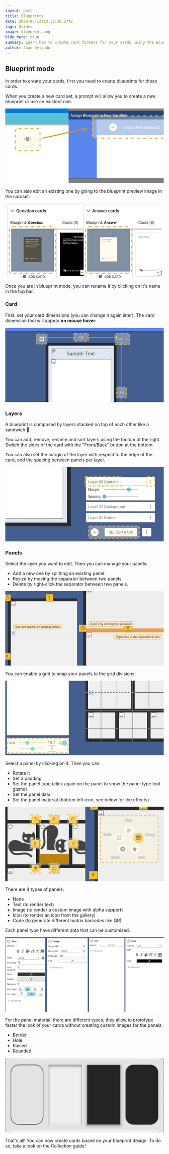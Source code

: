 ```yaml
---
layout: post
title: Blueprints
date: 2020-05-13T13:38:30.274Z
tags: Guides
image: blueprint.png
hide_hero: true
summary: Learn how to create card formats for your cards using the Blueprint tools.
author: Juan Delgado
---
```


## Blueprint mode

In order to create your cards, first you need to create blueprints for those cards.

When you create a new card set, a prompt will allow you to create a new blueprint or use an existent one.

![](/img/upload/bp_1.jpg)

You can also edit an existing one by going to the blueprint preview image in the cardset:

![](/img/upload/bp_2.png)

Once you are in blueprint mode, you can rename it by clicking on it's name in the top bar.

### Card

First, set your card dimensions (you can change it again later). The card dimension tool will appear **on mouse hover**:

![](/img/upload/bp_3.png)

### Layers

A blueprint is composed by layers stacked on top of each other like a sandwich 🥪

You can add, remove, rename and sort layers using the toolbar at the right. Switch the sides of the card with the "Front/Back" button at the bottom.

You can also set the margin of the layer with respect to the edge of the card, and the spacing between panels per layer.

![](/img/upload/bp_4.png)

### Panels

Select the layer you want to edit. Then you can manage your panels:

* Add a new one by splitting an existing panel.
* Resize by moving the separator between two panels.
* Delete by right-click the separator between two panels.

![](/img/upload/bp_5.png)

You can enable a grid to snap your panels to the grid divisions:

![](/img/upload/bp_6.png)

Select a panel by clicking on it. Then you can:

* Rotate it
* Set a padding
* Set the panel type (click again on the panel to show the panel type tool gizmo)
* Set the panel data
* Set the panel material (bottom left icon, see below for the effects)

![](/img/upload/bp_7.png)

There are 4 types of panels:

* None
* Text (to render text)
* Image (to render a custom image with alpha support)
* Icon (to render an icon from the gallery)
* Code (to generate different matrix barcodes like QR)

Each panel type have different data that can be customized.

![](/img/upload/bp_8.png)

For the panel material, there are different types, they allow to prototype faster the look of your cards without creating custom images for the panels.

* Border
* Hole
* Raised
* Rounded

![](/img/upload/bp_9.png)

That's all! You can now create cards based on your blueprint design. To do so, take a look on the   Collection guide!